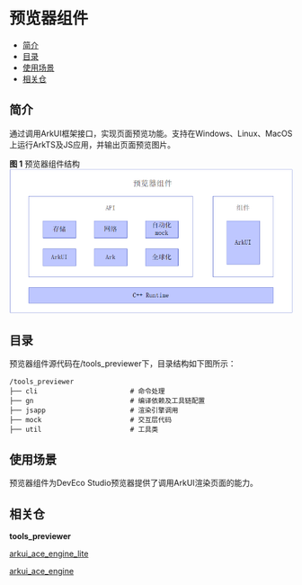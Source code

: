 # 预览器组件<a name="ZH-CN_TOPIC_0000001076213364"></a>

-   [简介](#section15701932113019)
-   [目录](#section1791423143211)
-   [使用场景](#section171384529150)
-   [相关仓](#section1447164910172)

## 简介<a name="section15701932113019"></a>

通过调用ArkUI框架接口，实现页面预览功能。支持在Windows、Linux、MacOS上运行ArkTS及JS应用，并输出页面预览图片。

**图 1**  预览器组件结构<a name="fig2606133765017"></a>  
![](figures/预览器组件结构图.PNG "预览器组件结构")


## 目录<a name="section1791423143211"></a>

预览器组件源代码在/tools_previewer下，目录结构如下图所示：

```
/tools_previewer
├── cli                       # 命令处理
├── gn                        # 编译依赖及工具链配置
├── jsapp                     # 渲染引擎调用
├── mock                      # 交互层代码
├── util                      # 工具类
```

## 使用场景<a name="section171384529150"></a>

预览器组件为DevEco Studio预览器提供了调用ArkUI渲染页面的能力。

## 相关仓<a name="section1447164910172"></a>

**tools_previewer**

[arkui\_ace\_engine\_lite](https://gitee.com/openharmony/arkui_ace_engine_lite)

[arkui\_ace\_engine](https://gitee.com/openharmony/arkui_ace_engine)

